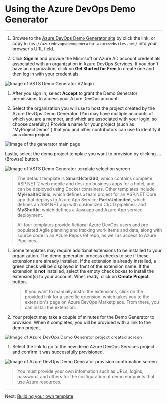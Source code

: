 # Using the Azure DevOps Demo Generator
------


1. Browse to the [Azure DevOps Demo Generator site](https://azuredevopsdemogenerator.azurewebsites.net/) by click the link, or copy `https://azuredevopsdemogenerator.azurewebsites.net/` into your browser's URL field.

2. Click **Sign In** and provide the Microsoft or Azure AD account credentials associated with an organization in Azure DevOps Services. If you don't have an organization, click on **Get Started for Free** to create one and then log in with your credentials.

 
![Image of VSTS Demo Generator V2 login](/About-Azure-DevOps-Demo-Generator/images/homepage.png)


1. After you sign in, select **Accept** to grant the Demo Generator permissions to access your Azure DevOps account.


1. Select the organization you will use to host the project created by the Azure DevOps Demo Generator. (You may have multiple accounts of which you are a member, and which are associated with your login, so choose carefully.) Provide a name for your project (such as "MyProjectDemo" ) that you and other contributors can use to identify it as a demo project. 

![Image of the generator main page](/About-Azure-DevOps-Demo-Generator/images/mainpage.png)


Lastly, select the demo project template you want to provision by clicking **...** (Browse) button.

![Image of VSTS Demo Generator template selection screen](/About-Azure-DevOps-Demo-Generator/images/templateselection.png)


   >The default template is **SmartHotel360**, which contains complete ASP.NET 2 web mobile and desktop business apps for a hotel, and can be deployed using Docker containers. Other templates include **MyHealthClinic**, which defines a team project for an ASP.NET Core app that deploys to Azure App Service; **PartsUnlimited**, which defines an ASP.NET app with customized CI/CD pipelines; and **MyShuttle**, which defines a Java app and Azure App service deployment.

   >All four templates provide fictional Azure DevOps users and pre-populated Agile planning and tracking work items and data, along with source code in an Azure Repos Git repo, as well as access to Azure Pipelines.

1. Some templates may require additional extensions to be installed to your organization. The demo generation process checks to see if these extensions are already installed. If the extension is already installed, a green check will be displayed in front of the extension name. If the extension is **not** installed, select the empty check boxes to install the extension(s) to your account. When ready, click on **Create Project** button.

    > If you want to manually install the extensions,  click on the provided link for a specific extension, which takes you to the extension's page on Azure DevOps Marketplace. From there, you can install the extension.

2. Your project may take a couple of minutes for the Demo Generator to provision. When it completes, you will be provided with a link to the demo project.


![Image of Azure DevOps Demo Generator project created screen](_img/projectcreated.png)

1. Select the link to go to the new demo Azure DevOps Services project and confirm it was successfully provisioned.


![Image of Azure DevOps Demo Generator provision confirmation screen](_img/projecthomepage.png)


> You must provide your own information such as URLs, logins, password, and others for the configuration of demo endpoints that use Azure resources. 

-------------




Next: [Building your own template](/About-Azure-DevOps-Demo-Generator/Build-your-own-template)
